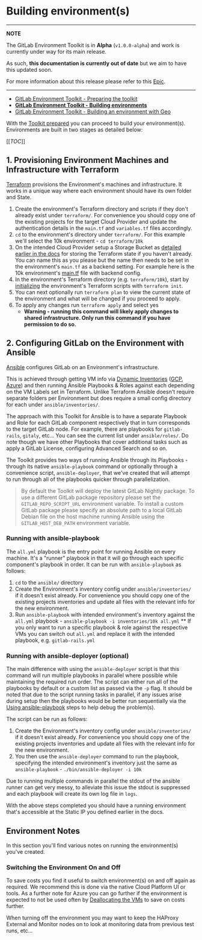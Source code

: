 # Building environment(s)

---
**NOTE**

The GitLab Environment Toolkit is in **Alpha** (`v1.0.0-alpha`) and work is currently under way for its main release.

As such, **this documentation is currently out of date** but we aim to have this updated soon.

For more information about this release please refer to this [Epic](https://gitlab.com/groups/gitlab-org/-/epics/5061).

---

- [GitLab Environment Toolkit - Preparing the toolkit](prep_toolkit.md)
- [**GitLab Environment Toolkit - Building environments**](building_environments.md)
- [GitLab Environment Toolkit - Building an environment with Geo](building_geo_environments.md)

With the [Toolkit prepared](prep_toolkit.md) you can proceed to build your environment(s). Environments are built in two stages as detailed below:

[[_TOC_]]

## 1. Provisioning Environment Machines and Infrastructure with Terraform

[Terraform](https://www.terraform.io/) provisions the Environment's machines and infrastructure. It works in a unique way where each environment should have its own folder and State.

1. Create the environment's Terraform directory and scripts if they don't already exist under `terraform/`. For convenience you should copy one of the existing projects for the target Cloud Provider and update the authentication details in the `main.tf` and `variables.tf` files accordingly.
1. `cd` to the environment's directory under `terraform/`. For this example we'll select the 10k environment - `cd terraform/10k`
1. On the intended Cloud Provider setup a Storage Bucket as [detailed earlier in the docs](prep_toolkit.md#3-prepare-terraform-state-bucket-on-cloud-platform) for storing the Terraform state if you haven't already. You can name this as you please but the name then needs to be set in the environment's `main.tf` as a backend setting. For example here is the 10k environment's [main.tf](terraform/10k/main.tf) file with backend config.
1. In the environment's Terraform directory (e.g. `terraform/10k`), start by [initializing](https://www.terraform.io/docs/commands/init.html) the environment's Terraform scripts with `terraform init`.
1. You can next optionally run `terraform plan` to view the current state of the environment and what will be changed if you proceed to apply.
1. To apply any changes run `terraform apply` and select yes
    - **Warning - running this command will likely apply changes to shared infrastructure. Only run this command if you have permission to do so.**

## 2. Configuring GitLab on the Environment with Ansible

[Ansible](https://docs.ansible.com/ansible/latest/index.html) configures GitLab on an Environment's infrastructure.

This is achieved through getting VM info via [Dynamic Inventories](https://docs.ansible.com/ansible/latest/user_guide/intro_dynamic_inventory.html) ([GCP](https://docs.ansible.com/ansible/latest/plugins/inventory/gcp_compute.html), [Azure](https://docs.ansible.com/ansible/latest/collections/azure/azcollection/azure_rm_inventory.html)) and then running Ansible Playbooks & Roles against each depending on the VM Labels set in Terraform. Unlike Terraform Ansible doesn't require separate folders per Environment but does require a small config directory for each under `ansible/inventories/`.

The approach with this Toolkit for Ansible is to have a separate Playbook and Role for each GitLab component respectively that in turn corresponds to the target GitLab node.
For example, there are playbooks for `gitlab-rails`, `gitaly`, etc... You can see the current list under `ansible/roles/`. Do note though we have other Playbooks that cover additional tasks such as apply a GitLab License, configuring Advanced Search and so on.

The Toolkit provides two ways of running Ansible through its Playbooks - through its native `ansible-playbook` command or optionally through a convenience script, `ansible-deployer`, that we've created that will attempt to run through all of the playbooks quicker through parallelization.

> By default the Toolkit will deploy the latest GitLab Nightly package. To use a different GitLab package repository please set the `GITLAB_REPO_SCRIPT_URL` environment variable. To install a custom GitLab package please specify an absolute path to a local GitLab Debian file on the host machine running Ansible using the `GITLAB_HOST_DEB_PATH` environment variable.

### Running with ansible-playbook

The `all.yml` playbook is the entry point for running Ansible on every machine. It's a "runner" playbook in that it will go through each specific component's playbook in order. It can be run with `ansible-playbook` as follows:

1. `cd` to the `ansible/` directory
1. Create the Environment's inventory config under `ansible/inventories/` if it doesn't exist already. For convenience you should copy one of the existing projects inventories and update all files with the relevant info for the new environment.
1. Run `ansible-playbook` with intended environment's inventory against the `all.yml` playbook - `ansible-playbook -i inventories/10k all.yml`
    ** If you only want to run a specific playbook & role against the respective VMs you can switch out `all.yml` and replace it with the intended playbook, e.g. `gitlab-rails.yml`

### Running with ansible-deployer (optional)

The main difference with using the `ansible-deployer` script is that this command will run multiple playbooks in parallel where possible while maintaining the required run order. The script can either run all of the playbooks by default or a custom list as passed via the `-p` flag. It should be noted that due to the script running tasks in parallel, if any issues arise during setup then the playbooks would be better run sequentially via the [Using ansible-playbook](using-ansible-playbook) steps to help debug the problem(s).

The script can be run as follows:

1. Create the Environment's inventory config under `ansible/inventories/` if it doesn't exist already. For convenience you should copy one of the existing projects inventories and update all files with the relevant info for the new environment.
1. You then use the `ansible-deployer` command to run the playbook, specifying the intended environment's inventory just the same as `ansible-playbook` - `./bin/ansible-deployer -i 10k`

Due to running multiple commands in parallel the stdout of the ansible runner can get very messy, to alleviate this issue the stdout is suppressed and each playbook will create its own log file in `logs`.

With the above steps completed you should have a running environment that's accessible at the Static IP you defined earlier in the docs.

## Environment Notes

In this section you'll find various notes on running the environment(s) you've created.

### Switching the Environment On and Off

To save costs you find it useful to switch environment(s) on and off again as required. We recommend this is done via the native Cloud Platform UI or tools. As a further note for Azure you can go further if the environment is expected to not be used often by [Deallocating the VMs](https://support.hostway.com/hc/en-us/articles/360001059850-Deallocate-Azure-Virtual-Machines) to save on costs further.

When turning off the environment you may want to keep the HAProxy External and Monitor nodes on to look at monitoring data from previous test runs, etc...

